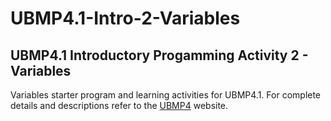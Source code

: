 # UBMP4.1-Intro-2-Variables

## UBMP4.1 Introductory Progamming Activity 2 - Variables

Variables starter program and learning activities for UBMP4.1. For complete
details and descriptions refer to the [UBMP4](https://mirobo.tech/ubmp4) website.  
